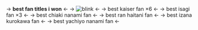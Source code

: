 -> **best fan titles i won** <-
-> ![blink](https://media.discordapp.net/attachments/1201109218875424798/1201109586489397278/bedcc473.gif?ex=65c89f78&is=65b62a78&hm=46925bafc7d8788b4290c7568e6ca09b69dd832058bdc8bfe5907f6952a795b6&) <-
-> best kaiser fan ×6 <-
-> best isagi fan ×3 <-
-> best chiaki nanami fan <-
-> best ran haitani fan <-
-> best izana kurokawa fan <-
-> best yachiyo nanami fan <-
